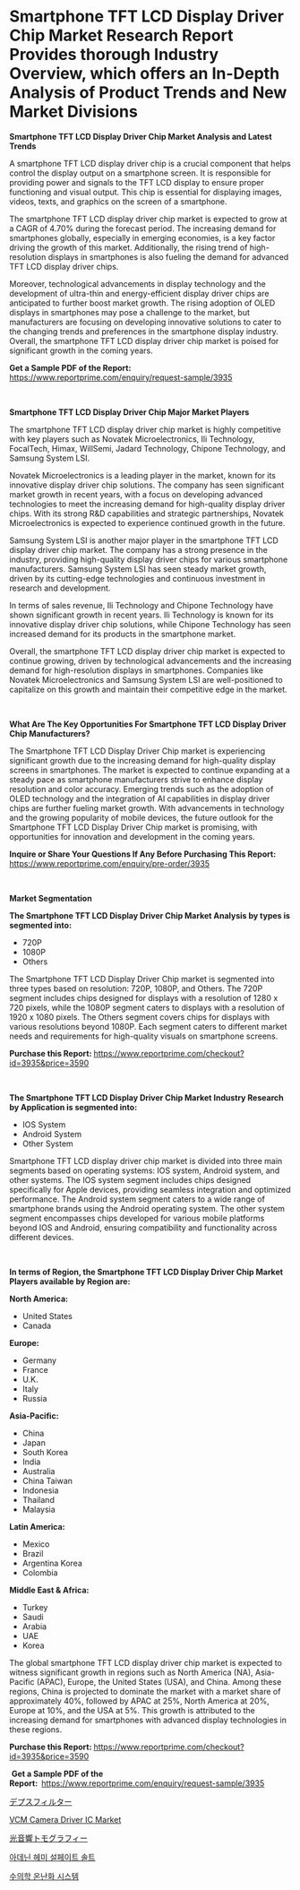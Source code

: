 <p><h1>Smartphone TFT LCD Display Driver Chip Market Research Report Provides thorough Industry Overview, which offers an In-Depth Analysis of Product Trends and New Market Divisions</h1></p><p><strong>Smartphone TFT LCD Display Driver Chip Market Analysis and Latest Trends</strong></p>
<p><p>A smartphone TFT LCD display driver chip is a crucial component that helps control the display output on a smartphone screen. It is responsible for providing power and signals to the TFT LCD display to ensure proper functioning and visual output. This chip is essential for displaying images, videos, texts, and graphics on the screen of a smartphone.</p><p>The smartphone TFT LCD display driver chip market is expected to grow at a CAGR of 4.70% during the forecast period. The increasing demand for smartphones globally, especially in emerging economies, is a key factor driving the growth of this market. Additionally, the rising trend of high-resolution displays in smartphones is also fueling the demand for advanced TFT LCD display driver chips.</p><p>Moreover, technological advancements in display technology and the development of ultra-thin and energy-efficient display driver chips are anticipated to further boost market growth. The rising adoption of OLED displays in smartphones may pose a challenge to the market, but manufacturers are focusing on developing innovative solutions to cater to the changing trends and preferences in the smartphone display industry. Overall, the smartphone TFT LCD display driver chip market is poised for significant growth in the coming years.</p></p>
<p><strong>Get a Sample PDF of the Report:&nbsp;</strong> <a href="https://www.reportprime.com/enquiry/request-sample/3935">https://www.reportprime.com/enquiry/request-sample/3935</a></p>
<p>&nbsp;</p>
<p><strong>Smartphone TFT LCD Display Driver Chip Major Market Players</strong></p>
<p><p>The smartphone TFT LCD display driver chip market is highly competitive with key players such as Novatek Microelectronics, Ili Technology, FocalTech, Himax, WillSemi, Jadard Technology, Chipone Technology, and Samsung System LSI.</p><p>Novatek Microelectronics is a leading player in the market, known for its innovative display driver chip solutions. The company has seen significant market growth in recent years, with a focus on developing advanced technologies to meet the increasing demand for high-quality display driver chips. With its strong R&D capabilities and strategic partnerships, Novatek Microelectronics is expected to experience continued growth in the future.</p><p>Samsung System LSI is another major player in the smartphone TFT LCD display driver chip market. The company has a strong presence in the industry, providing high-quality display driver chips for various smartphone manufacturers. Samsung System LSI has seen steady market growth, driven by its cutting-edge technologies and continuous investment in research and development.</p><p>In terms of sales revenue, Ili Technology and Chipone Technology have shown significant growth in recent years. Ili Technology is known for its innovative display driver chip solutions, while Chipone Technology has seen increased demand for its products in the smartphone market.</p><p>Overall, the smartphone TFT LCD display driver chip market is expected to continue growing, driven by technological advancements and the increasing demand for high-resolution displays in smartphones. Companies like Novatek Microelectronics and Samsung System LSI are well-positioned to capitalize on this growth and maintain their competitive edge in the market.</p></p>
<p>&nbsp;</p>
<p><strong>What Are The Key Opportunities For Smartphone TFT LCD Display Driver Chip Manufacturers?</strong></p>
<p><p>The Smartphone TFT LCD Display Driver Chip market is experiencing significant growth due to the increasing demand for high-quality display screens in smartphones. The market is expected to continue expanding at a steady pace as smartphone manufacturers strive to enhance display resolution and color accuracy. Emerging trends such as the adoption of OLED technology and the integration of AI capabilities in display driver chips are further fueling market growth. With advancements in technology and the growing popularity of mobile devices, the future outlook for the Smartphone TFT LCD Display Driver Chip market is promising, with opportunities for innovation and development in the coming years.</p></p>
<p><strong>Inquire or Share Your Questions If Any Before Purchasing This Report:</strong> <a href="https://www.reportprime.com/enquiry/pre-order/3935">https://www.reportprime.com/enquiry/pre-order/3935</a></p>
<p>&nbsp;</p>
<p><strong>Market Segmentation</strong></p>
<p><strong>The Smartphone TFT LCD Display Driver Chip Market Analysis by types is segmented into:</strong></p>
<p><ul><li>720P</li><li>1080P</li><li>Others</li></ul></p>
<p><p>The Smartphone TFT LCD Display Driver Chip market is segmented into three types based on resolution: 720P, 1080P, and Others. The 720P segment includes chips designed for displays with a resolution of 1280 x 720 pixels, while the 1080P segment caters to displays with a resolution of 1920 x 1080 pixels. The Others segment covers chips for displays with various resolutions beyond 1080P. Each segment caters to different market needs and requirements for high-quality visuals on smartphone screens.</p></p>
<p><strong>Purchase this Report:&nbsp;</strong><a href="https://www.reportprime.com/checkout?id=3935&price=3590">https://www.reportprime.com/checkout?id=3935&price=3590</a></p>
<p>&nbsp;</p>
<p><strong>The Smartphone TFT LCD Display Driver Chip Market Industry Research by Application is segmented into:</strong></p>
<p><ul><li>IOS System</li><li>Android System</li><li>Other System</li></ul></p>
<p><p>Smartphone TFT LCD display driver chip market is divided into three main segments based on operating systems: IOS system, Android system, and other systems. The IOS system segment includes chips designed specifically for Apple devices, providing seamless integration and optimized performance. The Android system segment caters to a wide range of smartphone brands using the Android operating system. The other system segment encompasses chips developed for various mobile platforms beyond IOS and Android, ensuring compatibility and functionality across different devices.</p></p>
<p>&nbsp;</p>
<p><strong>In terms of Region, the Smartphone TFT LCD Display Driver Chip Market Players available by Region are:</strong></p>
<p>
    <p> <strong> North America: </strong>
        <ul>
            <li>United States</li>
            <li>Canada</li>
        </ul>
        </p> 
    <p> <strong> Europe: </strong>
        <ul>
            <li>Germany</li>
            <li>France</li>
            <li>U.K.</li>
            <li>Italy</li>
            <li>Russia</li>
        </ul>
        </p> 
    <p> <strong> Asia-Pacific: </strong>
        <ul>
            <li>China</li>
            <li>Japan</li>
            <li>South Korea</li>
            <li>India</li>
            <li>Australia</li>
            <li>China Taiwan</li>
            <li>Indonesia</li>
            <li>Thailand</li>
            <li>Malaysia</li>
        </ul>
        </p> 
    <p> <strong> Latin America: </strong>
        <ul>
            <li>Mexico</li>
            <li>Brazil</li>
            <li>Argentina Korea</li>
            <li>Colombia</li>
        </ul>
        </p> 
    <p> <strong> Middle East & Africa: </strong>
        <ul>
            <li>Turkey</li>
            <li>Saudi</li>
            <li>Arabia</li>
            <li>UAE</li>
            <li>Korea</li>
        </ul>
    </p>
    </p>
<p><p>The global smartphone TFT LCD display driver chip market is expected to witness significant growth in regions such as North America (NA), Asia-Pacific (APAC), Europe, the United States (USA), and China. Among these regions, China is projected to dominate the market with a market share of approximately 40%, followed by APAC at 25%, North America at 20%, Europe at 10%, and the USA at 5%. This growth is attributed to the increasing demand for smartphones with advanced display technologies in these regions.</p></p>
<p><strong>Purchase this Report: </strong><a href="https://www.reportprime.com/checkout?id=3935&price=3590">https://www.reportprime.com/checkout?id=3935&price=3590</a></p>
<p>&nbsp;<strong>Get a Sample PDF of the Report:&nbsp;&nbsp;</strong><a href="https://www.reportprime.com/enquiry/request-sample/3935">https://www.reportprime.com/enquiry/request-sample/3935</a></p>
<p><strong></strong></p>
<p><p><a href="https://github.com/ddwcuskozol07187/Market-Research-Report-List-1/blob/main/108479614819.md">デプスフィルター</a></p><p><a href="https://github.com/mancsybtousav/Market-Research-Report-List-1/blob/main/vcm-camera-driver-ic-market.md">VCM Camera Driver IC Market</a></p><p><a href="https://medium.com/@adalineconnelly2023/%E3%83%95%E3%82%A9%E3%83%88%E3%82%A2%E3%82%B3%E3%83%BC%E3%82%B9%E3%83%86%E3%82%A3%E3%83%83%E3%82%AF%E3%83%88%E3%83%A2%E3%82%B0%E3%83%A9%E3%83%95%E3%82%A3%E3%83%BC%E5%B8%82%E5%A0%B4-%E5%B8%82%E5%A0%B4%E3%82%B7%E3%82%A7%E3%82%A2-%E5%B8%82%E5%A0%B4%E5%8B%95%E5%90%91-%E5%B0%86%E6%9D%A5%E3%81%AE%E6%88%90%E9%95%B7%E3%82%92%E6%8E%A2%E3%82%8B-835b036f5fce">光音響トモグラフィー</a></p><p><a href="https://github.com/PercyHagernes9778/Market-Research-Report-List-1/blob/main/242082413842.md">아데닌 헤미 설페이트 솔트</a></p><p><a href="https://medium.com/@pepo3k/%EC%88%98%EC%9D%98%ED%95%99-%EC%98%A8%EC%97%B4-%EC%8B%9C%EC%8A%A4%ED%85%9C-%EC%8B%9C%EC%9E%A5-%EA%B7%9C%EB%AA%A8-%EB%B0%8F-%EC%8B%9C%EC%9E%A5-%EB%8F%99%ED%96%A5-%EC%82%B0%EC%97%85-%EC%A0%84%EB%B0%98%EC%A0%81%EC%9D%B8-%EA%B0%9C%EC%9A%94-2024%EB%85%84%EB%B6%80%ED%84%B0-2031%EB%85%84%EA%B9%8C%EC%A7%80-a5c2bc4dcf85">수의학 온난화 시스템</a></p></p>